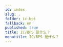 ```yaml
---
id: index
slug: .
folder: ic-bps
fallback: en
published: true
title: IC/BPS 是什么？
menutitle: IC/BPS 是什么？
---
```

